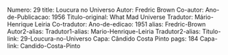Numero: 29
title: Loucura no Universo
Autor: Fredric Brown
Co-autor: 
Ano-de-Publicacao: 1956
Titulo-original: What Mad Universe
Tradutor: Mário-Henrique Leiria
Co-tradutor: 
Ano-de-edicao: 1951
alias: Fredric-Brown
Autor2-alias: 
Tradutor1-alias: Mario-Henrique-Leiria
Tradutor2-alias: 
Titulo-link: 29-Loucura-no-Universo
Capa: Cândido Costa Pinto
pags: 184
Capa-link: Candido-Costa-Pinto
